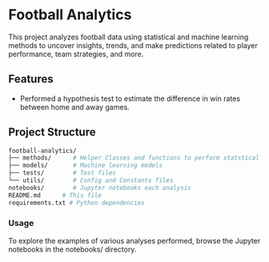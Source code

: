 # Football Analytics

This project analyzes football data using statistical and machine learning methods to uncover insights, trends, and make predictions related to player performance, team strategies, and more.

## Features

- Performed a hypothesis test to estimate the difference in win rates between home and away games.


## Project Structure

```bash
football-analytics/
├── methods/      # Helper Classes and functions to perform statstical analysis
├── models/       # Machine learning models
├── tests/        # Test files
└── utils/        # Config and Constants files
notebooks/        # Jupyter notebooks each analysis
README.md      # This file
requirements.txt # Python dependencies
```

### Usage
To explore the examples of various analyses performed, browse the Jupyter notebooks in the notebooks/ directory.
